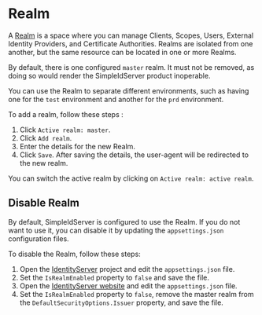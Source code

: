 # Realm

A [Realm](../glossary) is a space where you can manage Clients, Scopes, Users, External Identity Providers, and Certificate Authorities. Realms are isolated from one another, but the same resource can be located in one or more Realms.

By default, there is one configured `master` realm. It must not be removed, as doing so would render the SimpleIdServer product inoperable.

You can use the Realm to separate different environments, such as having one for the `test` environment and another for the `prd` environment. 

To add a realm, follow these steps :

1. Click `Active realm: master`.
2. Click `Add realm`.
3. Enter the details for the new Realm.
4. Click `Save`. After saving the details, the user-agent will be redirected to the new realm.

You can switch the active realm by clicking on `Active realm: active realm`.

## Disable Realm

By default, SimpleIdServer is configured to use the Realm. If you do not want to use it, you can disable it by updating the `appsettings.json` configuration files.

To disable the Realm, follow these steps:

1. Open the [IdentityServer](../installation#create-identityserver-project) project and edit the `appsettings.json` file.
2. Set the `IsRealmEnabled` property to `false` and save the file.
3. Open the [IdentityServer website](../installation#create-identityserver-website-project) and edit the `appsettings.json` file.
3. Set the `IsRealmEnabled` property to `false`, remove the master realm from the `DefaultSecurityOptions.Issuer` property, and save the file.